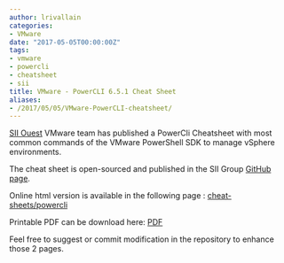 ```yaml
---
author: lrivallain
categories:
- VMware
date: "2017-05-05T00:00:00Z"
tags:
- vmware
- powercli
- cheatsheet
- sii
title: VMware - PowerCLI 6.5.1 Cheat Sheet
aliases: 
- /2017/05/05/VMware-PowerCLI-cheatsheet/
---
```


[SII Ouest](http://rennes.groupe-sii.com/fr) VMware team has published a PowerCli Cheatsheet with most common commands 
of the VMware PowerShell SDK to manage vSphere environments.

The cheat sheet is open-sourced and published in the SII Group [GitHub page](https://github.com/groupe-sii/cheat-sheets).

Online html version is available in the following page : [cheat-sheets/powercli](https://groupe-sii.github.io/cheat-sheets/powercli/index.html)

Printable PDF can be download here: [PDF](/images/powercli-cheatsheet.pdf)

Feel free to suggest or commit modification in the repository to enhance those 2 pages.

